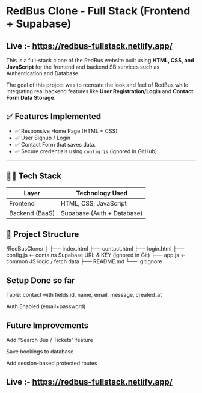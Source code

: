 # RedBus Clone - Full Stack (Frontend + Supabase)
## Live :- https://redbus-fullstack.netlify.app/

This is a full-stack clone of the RedBus website built using **HTML, CSS, and JavaScript** for the frontend and backend SB services such as Authentication and Database.

The goal of this project was to recreate the look and feel of RedBus while integrating real backend features like **User Registration/Login** and **Contact Form Data Storage**.


## ✅ Features Implemented

- ✅ Responsive Home Page (HTML + CSS)
- ✅ User Signup / Login 
- ✅ Contact Form that saves data.
- ✅ Secure credentials using `config.js` (ignored in GitHub)

---

## 🧑‍💻 Tech Stack

| Layer         | Technology Used                |
|---------------|--------------------------------|
| Frontend      | HTML, CSS, JavaScript          |
| Backend (BaaS)| Supabase (Auth + Database)     |

## 📁 Project Structure
/RedBusClone/
│
├── index.html
├── contact.html
├── login.html
├── config.js <- contains Supabase URL & KEY (ignored in Git)
├── app.js <- common JS logic / fetch data
├── README.md
└── .gitignore

## Setup Done so far

Table: contact with fields id, name, email, message, created_at

Auth Enabled (email+password)

##  Future Improvements

Add "Search Bus / Tickets" feature

Save bookings to database

Add session-based protected routes

## Live :- https://redbus-fullstack.netlify.app/

